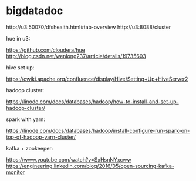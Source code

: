 # bigdatadoc

http://u3:50070/dfshealth.html#tab-overview
http://u3:8088/cluster

hue in u3:

https://github.com/cloudera/hue
http://blog.csdn.net/wenlong237/article/details/19735603

hive set up:

https://cwiki.apache.org/confluence/display/Hive/Setting+Up+HiveServer2

hadoop cluster:

https://linode.com/docs/databases/hadoop/how-to-install-and-set-up-hadoop-cluster/

spark with yarn:

https://linode.com/docs/databases/hadoop/install-configure-run-spark-on-top-of-hadoop-yarn-cluster/

kafka +  zookeeper:

https://www.youtube.com/watch?v=SxHsnNYxcww
https://engineering.linkedin.com/blog/2016/05/open-sourcing-kafka-monitor

